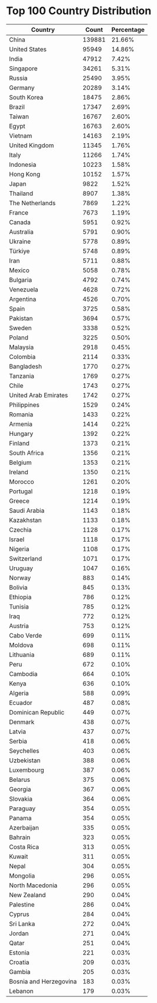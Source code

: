 # Top 100 Country Distribution
| Country | Count | Percentage |
|----|----|----|
| China | 139881 | 21.66% |
| United States | 95949 | 14.86% |
| India | 47912 | 7.42% |
| Singapore | 34261 | 5.31% |
| Russia | 25490 | 3.95% |
| Germany | 20289 | 3.14% |
| South Korea | 18475 | 2.86% |
| Brazil | 17347 | 2.69% |
| Taiwan | 16767 | 2.60% |
| Egypt | 16763 | 2.60% |
| Vietnam | 14163 | 2.19% |
| United Kingdom | 11345 | 1.76% |
| Italy | 11266 | 1.74% |
| Indonesia | 10223 | 1.58% |
| Hong Kong | 10152 | 1.57% |
| Japan | 9822 | 1.52% |
| Thailand | 8907 | 1.38% |
| The Netherlands | 7869 | 1.22% |
| France | 7673 | 1.19% |
| Canada | 5951 | 0.92% |
| Australia | 5791 | 0.90% |
| Ukraine | 5778 | 0.89% |
| Türkiye | 5748 | 0.89% |
| Iran | 5711 | 0.88% |
| Mexico | 5058 | 0.78% |
| Bulgaria | 4792 | 0.74% |
| Venezuela | 4628 | 0.72% |
| Argentina | 4526 | 0.70% |
| Spain | 3725 | 0.58% |
| Pakistan | 3694 | 0.57% |
| Sweden | 3338 | 0.52% |
| Poland | 3225 | 0.50% |
| Malaysia | 2918 | 0.45% |
| Colombia | 2114 | 0.33% |
| Bangladesh | 1770 | 0.27% |
| Tanzania | 1769 | 0.27% |
| Chile | 1743 | 0.27% |
| United Arab Emirates | 1742 | 0.27% |
| Philippines | 1529 | 0.24% |
| Romania | 1433 | 0.22% |
| Armenia | 1414 | 0.22% |
| Hungary | 1392 | 0.22% |
| Finland | 1373 | 0.21% |
| South Africa | 1356 | 0.21% |
| Belgium | 1353 | 0.21% |
| Ireland | 1350 | 0.21% |
| Morocco | 1261 | 0.20% |
| Portugal | 1218 | 0.19% |
| Greece | 1214 | 0.19% |
| Saudi Arabia | 1143 | 0.18% |
| Kazakhstan | 1133 | 0.18% |
| Czechia | 1128 | 0.17% |
| Israel | 1118 | 0.17% |
| Nigeria | 1108 | 0.17% |
| Switzerland | 1071 | 0.17% |
| Uruguay | 1047 | 0.16% |
| Norway | 883 | 0.14% |
| Bolivia | 845 | 0.13% |
| Ethiopia | 786 | 0.12% |
| Tunisia | 785 | 0.12% |
| Iraq | 772 | 0.12% |
| Austria | 753 | 0.12% |
| Cabo Verde | 699 | 0.11% |
| Moldova | 698 | 0.11% |
| Lithuania | 689 | 0.11% |
| Peru | 672 | 0.10% |
| Cambodia | 664 | 0.10% |
| Kenya | 636 | 0.10% |
| Algeria | 588 | 0.09% |
| Ecuador | 487 | 0.08% |
| Dominican Republic | 449 | 0.07% |
| Denmark | 438 | 0.07% |
| Latvia | 437 | 0.07% |
| Serbia | 418 | 0.06% |
| Seychelles | 403 | 0.06% |
| Uzbekistan | 388 | 0.06% |
| Luxembourg | 387 | 0.06% |
| Belarus | 375 | 0.06% |
| Georgia | 367 | 0.06% |
| Slovakia | 364 | 0.06% |
| Paraguay | 354 | 0.05% |
| Panama | 354 | 0.05% |
| Azerbaijan | 335 | 0.05% |
| Bahrain | 323 | 0.05% |
| Costa Rica | 313 | 0.05% |
| Kuwait | 311 | 0.05% |
| Nepal | 304 | 0.05% |
| Mongolia | 296 | 0.05% |
| North Macedonia | 296 | 0.05% |
| New Zealand | 290 | 0.04% |
| Palestine | 286 | 0.04% |
| Cyprus | 284 | 0.04% |
| Sri Lanka | 272 | 0.04% |
| Jordan | 271 | 0.04% |
| Qatar | 251 | 0.04% |
| Estonia | 221 | 0.03% |
| Croatia | 209 | 0.03% |
| Gambia | 205 | 0.03% |
| Bosnia and Herzegovina | 183 | 0.03% |
| Lebanon | 179 | 0.03% |
